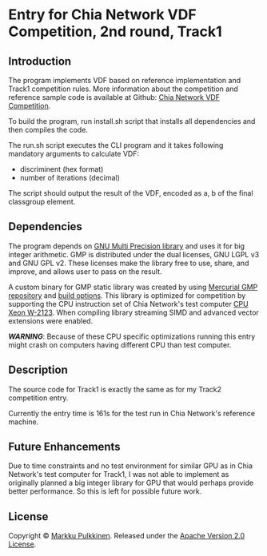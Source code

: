 # Entry for Chia Network VDF Competition, 2nd round, Track1

## Introduction
The program implements VDF based on reference implementation and Track1 competition rules. More information about the competition and reference sample code is available at Github: [Chia Network VDF Competition](https://github.com/Chia-Network/vdf-competition).

To build the program, run install.sh script that installs all dependencies and then compiles the code. 

The run.sh script executes the CLI program and it takes following mandatory arguments to calculate VDF:
* discriminent (hex format)
* number of iterations (decimal)

The script should output the result of the VDF, encoded as a, b of the final classgroup element.

## Dependencies
The program depends on [GNU Multi Precision library](https://gmplib.org) and uses it for big integer arithmetic. GMP is distributed under the dual licenses, GNU LGPL v3 and GNU GPL v2. These licenses make the library free to use, share, and improve, and allows user to pass on the result.

A custom binary for GMP static library was created by using [Mercurial GMP repository](https://gmplib.org/repo/) and [build options](https://gmplib.org/manual/Build-Options.html#Build-Options). This library is optimized for competition by supporting the CPU instruction set of Chia Network's test computer [CPU Xeon W-2123](https://en.wikichip.org/wiki/intel/xeon_w/w-2123). When compiling library streaming SIMD and advanced vector extensions were enabled.

***WARNING***: Because of these CPU specific optimizations running this entry might crash on computers having different CPU than test computer.

## Description

The source code for Track1 is exactly the same as for my Track2 competition entry.

Currently the entry time is 161s for the test run in Chia Network's reference machine.

## Future Enhancements
Due to time constraints and no test environment for similar GPU as in Chia Network's test computer for Track1, I was not able to implement as originally planned a big integer library for GPU that would perhaps provide better performance. So this is left for possible future work.

## License
Copyright &copy; [Markku Pulkkinen](https://keybase.io/pulmark). Released under the [Apache Version 2.0 License](https://www.apache.org/licenses/LICENSE-2.0).
